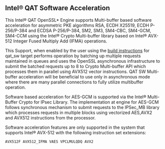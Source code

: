 ## Intel&reg; QAT Software Acceleration

This Intel&reg; QAT OpenSSL\* Engine supports Multi-buffer based software
acceleration for asymmetric PKE algorithms RSA, ECDH X25519, ECDH P-256/P-384
and ECDSA P-256/P-384, SM2, SM3, SM4-CBC, SM4-GCM, SM4-CCM using the
Intel&reg; Crypto Multi-buffer library based on Intel&reg; AVX-512 Integer
Fused Multiply Add (IFMA) operations.

This Support, when enabled by the user using the
[build instructions](install.md#build-qat-engine-for-qat_sw) for qat_sw target
performs operation by batching up multiple requests maintained in queues
and uses the OpenSSL asynchronous infrastructure to submit the batched requests
up to 8 to Crypto Multi-buffer API which processes them in parallel using AVX512
vector instructions. QAT SW Multi-buffer acceleration will be beneficial to
use only in asynchronous mode where there are many parallel connections to fully
utilize multibuffer operation.

Software based acceleration for AES-GCM is supported via the Intel&reg;
Multi-Buffer Crypto for IPsec Library. The implementation at engine for AES-GCM
follows synchronous mechanism to submit requests to the IPSec_MB library which
processes requests in multiple blocks using vectorized AES,AVX2 and AVX512
instructions from the processor.

Software acceleration features are only supported in the system that supports
Intel® AVX-512 with the following instruction set extensions:

`
AVX512F
AVX512_IFMA
VAES
VPCLMULQDQ
AVX2
`
